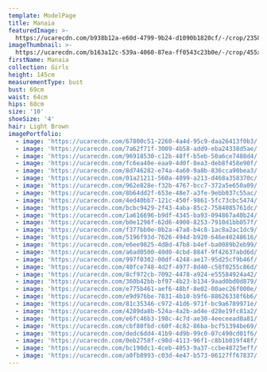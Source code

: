 ```yaml
---
template: ModelPage
title: Manaia
featuredImage: >-
  https://ucarecdn.com/b938b12a-e60d-4799-9b24-d1090b1820cf/-/crop/2358x1305/0,0/-/preview/
imageThumbnail: >-
  https://ucarecdn.com/b163a12c-539a-4060-87ea-ff0543c23b0e/-/crop/455x625/15,0/-/preview/
firstName: Manaia
collection: Girls
height: 145cm
measurementType: bust
bust: 69cm
waist: 64cm
hips: 68cm
size: '10'
shoeSize: '4'
hair: Light Brown
imagePortfolio:
  - image: 'https://ucarecdn.com/67800c51-2260-4a4d-95c9-daa26413f0b3/'
  - image: 'https://ucarecdn.com/7a62f71f-3009-4b58-add9-eba24338d5ae/'
  - image: 'https://ucarecdn.com/96918530-c12b-48ff-b5eb-50a6ce7488d4/'
  - image: 'https://ucarecdn.com/fc6ea40e-eaa9-4d0f-8ea3-deb8f458e90f/'
  - image: 'https://ucarecdn.com/8d746282-e74a-4a60-9a8b-836cca90bea3/'
  - image: 'https://ucarecdn.com/01a21211-560a-4899-a213-d468a358370c/'
  - image: 'https://ucarecdn.com/962e828e-f32b-4767-bcc7-372a5e650a09/'
  - image: 'https://ucarecdn.com/8b64dd2f-653e-48e7-a3fe-9ebb037c55ac/'
  - image: 'https://ucarecdn.com/4ed40bb7-121c-450f-9861-5fc73cbc5474/'
  - image: 'https://ucarecdn.com/bcbc9429-2f43-4aba-85c2-7584085761dc/'
  - image: 'https://ucarecdn.com/1a616696-b9df-4345-ba93-094867a40b24/'
  - image: 'https://ucarecdn.com/b0e1296f-62d6-4900-8253-7910d1bb057f/'
  - image: 'https://ucarecdn.com/f377bb0e-0b2a-47a8-b4c8-1ac8a2ac1dc9/'
  - image: 'https://ucarecdn.com/5196f93d-7626-494d-b920-646e40248616/'
  - image: 'https://ucarecdn.com/e6ee9825-4d8d-47b8-b4ef-ba0089b2eb99/'
  - image: 'https://ucarecdn.com/a6ad0500-40d0-4cbd-884f-9f42637abd6d/'
  - image: 'https://ucarecdn.com/997f0302-00df-4248-ae17-95d25cf9b46f/'
  - image: 'https://ucarecdn.com/40fce748-4d2f-4977-8d40-c58f0255c86d/'
  - image: 'https://ucarecdn.com/8cf972cb-7092-4478-a924-e55584924a42/'
  - image: 'https://ucarecdn.com/360b42bb-bf97-4b23-b134-9aad0bd0d879/'
  - image: 'https://ucarecdn.com/e775b461-aef6-48bf-8e02-00aec26f000e/'
  - image: 'https://ucarecdn.com/e9d976be-7831-4b10-b9f6-88626338f6b6/'
  - image: 'https://ucarecdn.com/81c35346-c972-41d6-971f-bc9a6789971e/'
  - image: 'https://ucarecdn.com/4289da8b-524a-4a2b-ad4e-d28e19fc81a2/'
  - image: 'https://ucarecdn.com/e6fc46b3-198c-4c7d-ae30-4eeceead8a81/'
  - image: 'https://ucarecdn.com/cbf80fbd-c60f-4c82-86ba-bcf51394be69/'
  - image: 'https://ucarecdn.com/dedc6dd4-41b9-4d9b-99c0-07c490cd01f6/'
  - image: 'https://ucarecdn.com/0eb2758f-c98d-4113-96f1-c8b1b019f48f/'
  - image: 'https://ucarecdn.com/bc190dc1-4ceb-4053-9a37-ccbe48725eff/'
  - image: 'https://ucarecdn.com/a0fb8993-c03d-4e47-b573-06127ff67837/'
---
```


